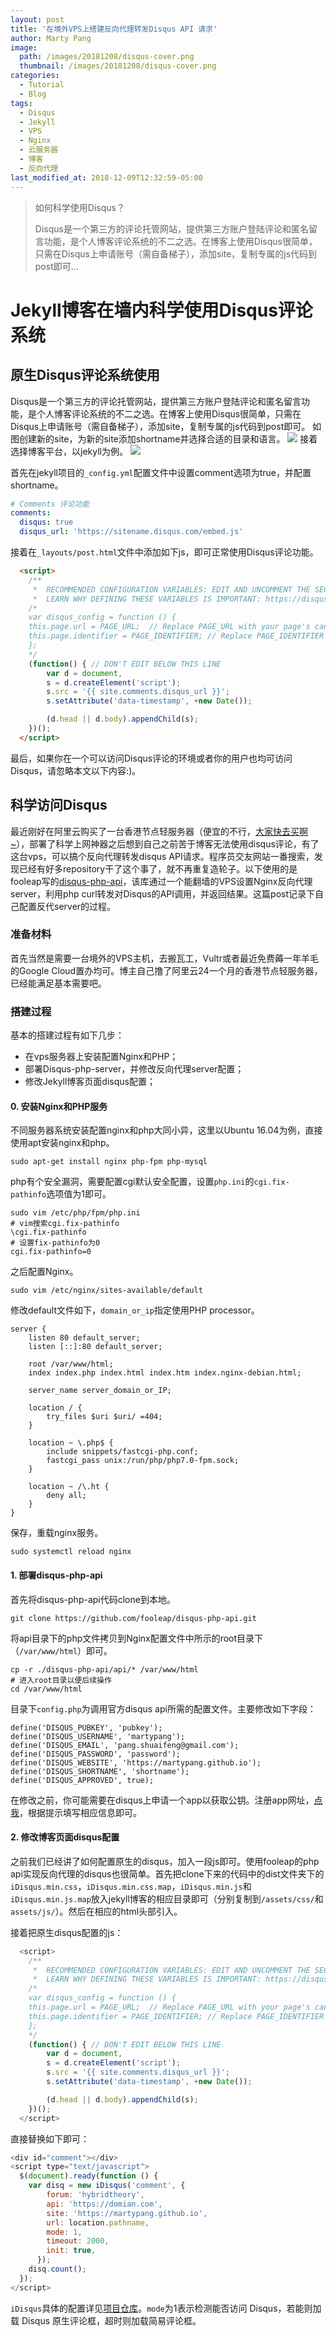```yaml
---
layout: post
title: '在境外VPS上搭建反向代理转发Disqus API 请求'
author: Marty Pang
image: 
  path: /images/20181208/disqus-cover.png
  thumbnail: /images/20181208/disqus-cover.png
categories: 
  - Tutorial
  - Blog
tags: 
  - Disqus
  - Jekyll
  - VPS
  - Nginx
  - 云服务器
  - 博客
  - 反向代理
last_modified_at: 2018-12-09T12:32:59-05:00
---
```


> 如何科学使用Disqus？
>
> Disqus是一个第三方的评论托管网站，提供第三方账户登陆评论和匿名留言功能，是个人博客评论系统的不二之选。在博客上使用Disqus很简单，只需在Disqus上申请账号（需自备梯子），添加site，复制专属的js代码到post即可...

# Jekyll博客在墙内科学使用Disqus评论系统

## 原生Disqus评论系统使用
Disqus是一个第三方的评论托管网站，提供第三方账户登陆评论和匿名留言功能，是个人博客评论系统的不二之选。在博客上使用Disqus很简单，只需在Disqus上申请账号（需自备梯子），添加site，复制专属的js代码到post即可。
如图创建新的site，为新的site添加shortname并选择合适的目录和语言。
![](/images/20181208/disqus-create-site.png)
接着选择博客平台，以jekyll为例。
![](/images/20181208/disqus-jekyll.png)

首先在jekyll项目的`_config.yml`配置文件中设置comment选项为true，并配置shortname。
```yaml
# Comments 评论功能
comments:
  disqus: true
  disqus_url: 'https://sitename.disqus.com/embed.js'
```

接着在`_layouts/post.html`文件中添加如下js，即可正常使用Disqus评论功能。
```html
  <script>
    /**
     *  RECOMMENDED CONFIGURATION VARIABLES: EDIT AND UNCOMMENT THE SECTION BELOW TO INSERT DYNAMIC VALUES FROM YOUR PLATFORM OR CMS.
     *  LEARN WHY DEFINING THESE VARIABLES IS IMPORTANT: https://disqus.com/admin/universalcode/#configuration-variables*/
    /*
    var disqus_config = function () {
    this.page.url = PAGE_URL;  // Replace PAGE_URL with your page's canonical URL variable
    this.page.identifier = PAGE_IDENTIFIER; // Replace PAGE_IDENTIFIER with your page's unique identifier variable
    };
    */
    (function() { // DON'T EDIT BELOW THIS LINE
        var d = document,
        s = d.createElement('script');
        s.src = '{{ site.comments.disqus_url }}';
        s.setAttribute('data-timestamp', +new Date());

        (d.head || d.body).appendChild(s);
    })();
  </script>
```

最后，如果你在一个可以访问Disqus评论的环境或者你的用户也均可访问Disqus，请忽略本文以下内容:)。

## 科学访问Disqus
最近刚好在阿里云购买了一台香港节点轻服务器（便宜的不行，[大家快去买啊~](https://common-buy.aliyun.com/?commodityCode=swas&userCode=1cbk3kmv&regionId=cn-hongkong#/buy)），部署了科学上网神器之后想到自己之前苦于博客无法使用disqus评论，有了这台vps，可以搞个反向代理转发disqus API请求。程序员交友网站一番搜索，发现已经有好多repository干了这个事了，就不再重复造轮子。以下使用的是fooleap写的[disqus-php-api](https://github.com/fooleap/disqus-php-api)，该库通过一个能翻墙的VPS设置Nginx反向代理server，利用php curl转发对Disqus的API调用，并返回结果。这篇post记录下自己配置反代server的过程。

### 准备材料
首先当然是需要一台境外的VPS主机，去搬瓦工，Vultr或者最近免费薅一年羊毛的Google Cloud置办均可。博主自己撸了阿里云24一个月的香港节点轻服务器，已经能满足基本需要吧。

### 搭建过程
基本的搭建过程有如下几步：
- 在vps服务器上安装配置Nginx和PHP；
- 部署Disqus-php-server，并修改反向代理server配置；
- 修改Jekyll博客页面disqus配置；

#### 0. 安装Nginx和PHP服务
不同服务器系统安装配置nginx和php大同小异，这里以Ubuntu 16.04为例，直接使用apt安装nginx和php。
```shell
sudo apt-get install nginx php-fpm php-mysql
```

php有个安全漏洞，需要配置cgi默认安全配置，设置`php.ini`的`cgi.fix-pathinfo`选项值为1即可。
```shell
sudo vim /etc/php/fpm/php.ini
# vim搜索cgi.fix-pathinfo
\cgi.fix-pathinfo
# 设置fix-pathinfo为0
cgi.fix-pathinfo=0
```

之后配置Nginx。
```shell
sudo vim /etc/nginx/sites-available/default
```
修改default文件如下，`domain_or_ip`指定使用PHP processor。
```
server {
    listen 80 default_server;
    listen [::]:80 default_server;

    root /var/www/html;
    index index.php index.html index.htm index.nginx-debian.html;

    server_name server_domain_or_IP;

    location / {
        try_files $uri $uri/ =404;
    }

    location ~ \.php$ {
        include snippets/fastcgi-php.conf;
        fastcgi_pass unix:/run/php/php7.0-fpm.sock;
    }

    location ~ /\.ht {
        deny all;
    }
}
```
保存，重载nginx服务。
```shell
sudo systemctl reload nginx
```

#### 1. 部署disqus-php-api
首先将disqus-php-api代码clone到本地。
```shell
git clone https://github.com/fooleap/disqus-php-api.git
```

将api目录下的php文件拷贝到Nginx配置文件中所示的root目录下（`/var/www/html`）即可。
```shell
cp -r ./disqus-php-api/api/* /var/www/html
# 进入root目录以便后续操作
cd /var/www/html
```

目录下`config.php`为调用官方disqus api所需的配置文件。主要修改如下字段：
```
define('DISQUS_PUBKEY', 'pubkey');
define('DISQUS_USERNAME', 'martypang');
define('DISQUS_EMAIL', 'pang.shuaifeng@gmail.com');
define('DISQUS_PASSWORD', 'password');
define('DISQUS_WEBSITE', 'https://martypang.github.io');
define('DISQUS_SHORTNAME', 'shortname');
define('DISQUS_APPROVED', true);
```

在修改之前，你可能需要在disqus上申请一个app以获取公钥。注册app网址，[点我](https://disqus.com/api/applications/)，根据提示填写相应信息即可。

#### 2. 修改博客页面disqus配置
之前我们已经讲了如何配置原生的disqus，加入一段js即可。使用fooleap的php api实现反向代理的disqus也很简单。首先把clone下来的代码中的dist文件夹下的`iDisqus.min.css`，`iDisqus.min.css.map`，`iDisqus.min.js`和`iDisqus.min.js.map`放入jekyll博客的相应目录即可（分别复制到`/assets/css/`和`assets/js/`）。然后在相应的html头部引入。

接着把原生disqus配置的js：
```javascript
  <script>
    /**
     *  RECOMMENDED CONFIGURATION VARIABLES: EDIT AND UNCOMMENT THE SECTION BELOW TO INSERT DYNAMIC VALUES FROM YOUR PLATFORM OR CMS.
     *  LEARN WHY DEFINING THESE VARIABLES IS IMPORTANT: https://disqus.com/admin/universalcode/#configuration-variables*/
    /*
    var disqus_config = function () {
    this.page.url = PAGE_URL;  // Replace PAGE_URL with your page's canonical URL variable
    this.page.identifier = PAGE_IDENTIFIER; // Replace PAGE_IDENTIFIER with your page's unique identifier variable
    };
    */
    (function() { // DON'T EDIT BELOW THIS LINE
        var d = document,
        s = d.createElement('script');
        s.src = '{{ site.comments.disqus_url }}';
        s.setAttribute('data-timestamp', +new Date());

        (d.head || d.body).appendChild(s);
    })();
  </script>
```
直接替换如下即可：
```javascript
<div id="comment"></div>
<script type="text/javascript">
  $(document).ready(function () {
    var disq = new iDisqus('comment', {
        forum: 'hybridtheory',
        api: 'https://domian.com',
        site: 'https://martypang.github.io',
        url: location.pathname,
        mode: 1,
        timeout: 2000,
        init: true,
      });
    disq.count();
  });
</script>
```
`iDisqus`具体的配置详见[项目仓库](https://github.com/fooleap/disqus-php-api)。`mode`为1表示检测能否访问 Disqus，若能则加载 Disqus 原生评论框，超时则加载简易评论框。

